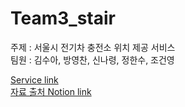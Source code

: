 # Team3_stair 
주제 : 서울시 전기차 충전소 위치 제공 서비스  
팀원 : 김수아, 방영찬, 신나령, 정한수, 조건영


<a href = "http://172.20.66.88:8501">Service link</a></br>
<a href = "https://magenta-aphid-e37.notion.site/8f90d3ea81534d1997091bd8a8e04c3b">자료 출처 Notion link</a>
